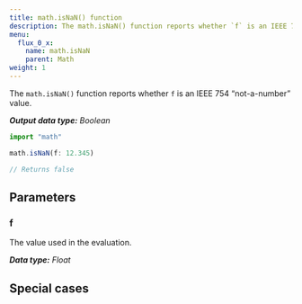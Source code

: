```yaml
---
title: math.isNaN() function
description: The math.isNaN() function reports whether `f` is an IEEE 754 “not-a-number” value.
menu:
  flux_0_x:
    name: math.isNaN
    parent: Math
weight: 1
---
```


The `math.isNaN()` function reports whether `f` is an IEEE 754 “not-a-number” value.

_**Output data type:** Boolean_

```js
import "math"

math.isNaN(f: 12.345)

// Returns false
```

## Parameters

### f
The value used in the evaluation.

_**Data type:** Float_

## Special cases
```js

```

